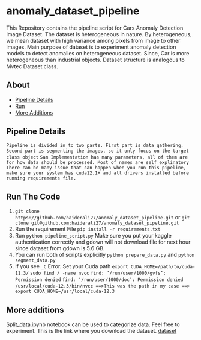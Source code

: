# anomaly_dataset_pipeline
This Repository contains the pipeline script for Cars Anomaly Detection Image Dataset. The dataset is heterogeneous in nature. By heterogeneous, we mean dataset with high variance among pixels from image to other images. Main purpose of dataset is to experiment anomaly detection models to detect anomalies on heterogeneous dataset.  Since, Car is more heterogeneous than industrial objects. Dataset structure is analogous to Mvtec Dataset class.

## About
- [Pipeline Details](#Pipeline-Details)
- [Run](#Run-The-Code)
- [More Additions](#more-additions)
## Pipeline Details
`Pipeline is divided in to two parts. First part is data gathering. Second part is segmenting the images, so it only focus on the target class object`
`Sam Implementation has many parameters, all of them are for how data should be processed. Most of names are self explinatory`
`There can be many issue that can happen when you run this pipeline, make sure your system has cuda12.1+ and all drivers installed before running requirements file.`

## Run The Code
1. `git clone https://github.com/haiderali27/anomaly_dataset_pipeline.git` or `git clone git@github.com:haiderali27/anomaly_dataset_pipeline.git`
2. Run the requirement File `pip install -r requirements.txt`
3. Run `python pipeline_script.py` Make sure you put your kaggle authentication correctly and gdown will not download file for next hour since dataset from gdown is 5.6 GB. 
4. You can run both of scripts explicitly `python prepare_data.py` and `python segment_data.py`
5. If you see `_C` Error. Set your Cuda path 
`export CUDA_HOME=/path/to/cuda-11.3/`
`sudo find / -name nvcc`
`find: ‘/run/user/1000/gvfs’: Permission denied`
`find: ‘/run/user/1000/doc’: Permission denied`
`/usr/local/cuda-12.3/bin/nvcc ==>This was the path in my case ==> export CUDA_HOME=/usr/local/cuda-12.3`

## More additions
Split_data.ipynb notebook can be used to categorize data.
Feel free to experiment. This is the link where you download the dataset. [dataset](https://drive.google.com/file/d/1qyvaeI_zY-A_x4aUlNzdgHn2y5-lqmZ3/view?usp=sharing)

